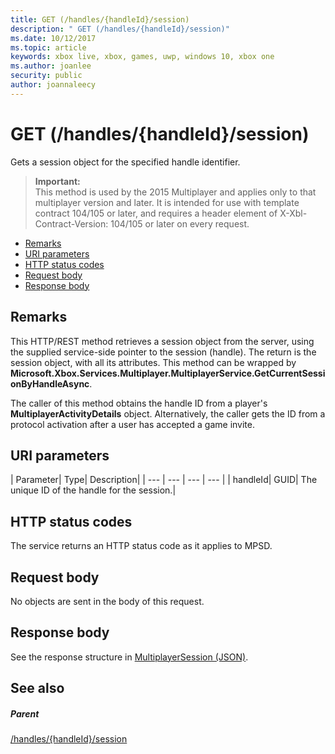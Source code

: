 ```yaml
---
title: GET (/handles/{handleId}/session)
description: " GET (/handles/{handleId}/session)"
ms.date: 10/12/2017
ms.topic: article
keywords: xbox live, xbox, games, uwp, windows 10, xbox one
ms.author: joanlee
security: public
author: joannaleecy
---
```


# GET (/handles/{handleId}/session)
Gets a session object for the specified handle identifier.

> **Important:**  
> This method is used by the 2015 Multiplayer and applies only to that multiplayer version and later. It is intended for use with template contract 104/105 or later, and requires a header element of X-Xbl-Contract-Version: 104/105 or later on every request.

  * [Remarks](#ID4ET)
  * [URI parameters](#ID4EDB)
  * [HTTP status codes](#ID4EOB)
  * [Request body](#ID4EVB)
  * [Response body](#ID4E6B)

<a id="ID4ET"></a>


## Remarks

This HTTP/REST method retrieves a session object from the server, using the supplied service-side pointer to the session (handle). The return is the session object, with all its attributes. This method can be wrapped by **Microsoft.Xbox.Services.Multiplayer.MultiplayerService.GetCurrentSessionByHandleAsync**.

The caller of this method obtains the handle ID from a player's **MultiplayerActivityDetails** object. Alternatively, the caller gets the ID from a protocol activation after a user has accepted a game invite.

<a id="ID4EDB"></a>


## URI parameters

| Parameter| Type| Description|
| --- | --- | --- | --- |
| handleId| GUID| The unique ID of the handle for the session.|

<a id="ID4EOB"></a>


## HTTP status codes
The service returns an HTTP status code as it applies to MPSD.  
<a id="ID4EVB"></a>


## Request body

No objects are sent in the body of this request.

<a id="ID4E6B"></a>


## Response body
See the response structure in [MultiplayerSession (JSON)](../../json/json-multiplayersession.md).  
<a id="ID4EIC"></a>


## See also

<a id="ID4EKC"></a>


##### Parent

[/handles/{handleId}/session](uri-handleshandleidsession.md)